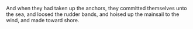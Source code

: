 And when they had taken up the anchors, they committed themselves unto the sea, and loosed the rudder bands, and hoised up the mainsail to the wind, and made toward shore.
